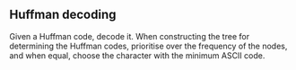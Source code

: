 ## Huffman decoding

Given a Huffman code, decode it. When constructing the tree for determining the Huffman codes, prioritise over the frequency of the nodes, and when equal,
choose the character with the minimum ASCII code.

